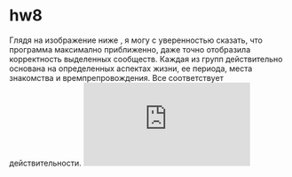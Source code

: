 # hw8
Глядя на изображение ниже , я могу с уверенностью сказать, что программа максимално приближенно, даже точно отобразила корректность выделенных сообществ. Каждая из групп действительно основана на определенных аспектах жизни, ее периода, места знакомства и времпрепровождения. Все соответствует действительности.
![](https://github.com/anastasiagoryaynova/hw8/blob/master/gephi.pdf)
